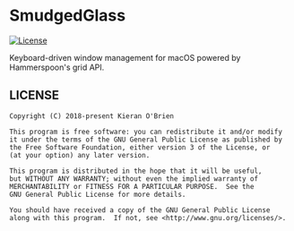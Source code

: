 # SmudgedGlass
[![License](https://img.shields.io/badge/License-GPL%203.0-blue.svg)](https://www.gnu.org/licenses/gpl-3.0.html)

Keyboard-driven window management for macOS powered by Hammerspoon's grid API.

## LICENSE
	Copyright (C) 2018-present Kieran O'Brien

	This program is free software: you can redistribute it and/or modify
	it under the terms of the GNU General Public License as published by
	the Free Software Foundation, either version 3 of the License, or
	(at your option) any later version.

	This program is distributed in the hope that it will be useful,
	but WITHOUT ANY WARRANTY; without even the implied warranty of
	MERCHANTABILITY or FITNESS FOR A PARTICULAR PURPOSE.  See the
	GNU General Public License for more details.

	You should have received a copy of the GNU General Public License
	along with this program.  If not, see <http://www.gnu.org/licenses/>.
